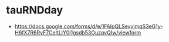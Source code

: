 # tauRNDday

* https://docs.google.com/forms/d/e/1FAIpQLSevvjmqS3eG1y-H6fX7R6RyF7CeltLlY0j1gsdb53OuzqvQIw/viewform
